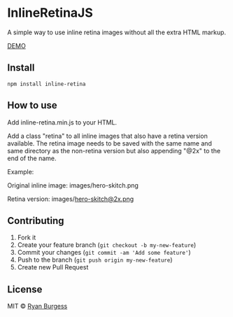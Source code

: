 InlineRetinaJS
==============

A simple way to use inline retina images without all the extra HTML markup.

[DEMO](http://htmlpreview.github.io/?https://github.com/ryanburgess/InlineRetinaJS/master/index.html)

## Install
	npm install inline-retina


## How to use

Add inline-retina.min.js to your HTML.

Add a class "retina" to all inline images that also have a retina version available. The retina image needs to be saved with the same name and same directory as the non-retina version but also appending "@2x" to the end of the name.

Example:

Original inline image: images/hero-skitch.png

Retina version: images/hero-skitch@2x.png

## Contributing

1. Fork it
2. Create your feature branch (`git checkout -b my-new-feature`)
3. Commit your changes (`git commit -am 'Add some feature'`)
4. Push to the branch (`git push origin my-new-feature`)
5. Create new Pull Request

## License
MIT © [Ryan Burgess](http://github.com/ryanburgess)